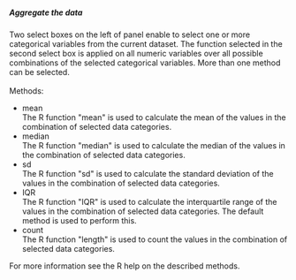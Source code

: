 <h5>Aggregate the data</h5>
Two select boxes on the left of panel enable to select one or more categorical
variables from the current dataset. The function selected in the second select
box is applied on all numeric variables over all possible combinations of the
selected categorical variables.
More than one method can be selected.<br><br>
Methods:<br>
 <ul>
  <li>
    mean<br>
    The R function "mean" is used to calculate the mean of the values in the
    combination of selected data categories.
  </li>
  <li>
    median<br>
    The R function "median" is used to calculate the median of the values in the
    combination of selected data categories.
  </li>
  <li>
    sd<br>
    The R function "sd" is used to calculate the standard deviation of the
    values in the combination of selected data categories.
  </li>
  <li>
    IQR<br>
    The R function "IQR" is used to calculate the interquartile range of the
    values in the combination of selected data categories. The default method is
    used to perform this.
  </li>
  <li>
    count<br>
    The R function "length" is used to count the values in the combination of
    selected data categories.
  </li>
</ul>
For more information see the R help on the described methods.
